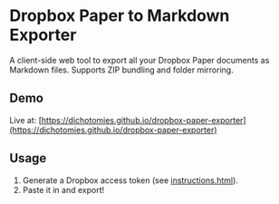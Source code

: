 # Dropbox Paper to Markdown Exporter

A client-side web tool to export all your Dropbox Paper documents as Markdown files. Supports ZIP bundling and folder mirroring.

## Demo
Live at: [https://dichotomies.github.io/dropbox-paper-exporter](https://dichotomies.github.io/dropbox-paper-exporter)

## Usage
1. Generate a Dropbox access token (see [instructions.html](instructions.html)).
2. Paste it in and export!
